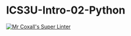 # ICS3U-Intro-02-Python

[![Mr Coxall's Super Linter](https://github.com/maliksalem1/ICS3U-Intro-02-Python/workflows/Mr%20Coxall's%20Super%20Linter/badge.svg)](https://github.com/maliksalem1/ICS3U-Intro-02-Python/actions/)
